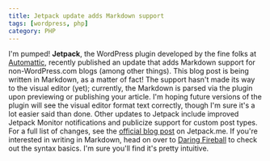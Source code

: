```yaml
---
title: Jetpack update adds Markdown support
tags: [wordpress, php]
category: PHP
---
```


I'm pumped! **Jetpack**, the WordPress plugin developed by the fine folks at [Automattic](http://automattic.com/), recently published an update that adds Markdown support for non-WordPress.com blogs (among other things). This blog post is being written in Markdown, as a matter of fact! The support hasn't made its way to the visual editor (yet); currently, the Markdown is parsed via the plugin upon previewing or publishing your article. I'm hoping future versions of the plugin will see the visual editor format text correctly, though I'm sure it's a lot easier said than done. Other updates to Jetpack include improved Jetpack Monitor notifications and publicize support for custom post types. For a full list of changes, see the [official blog post](http://jetpack.me/2014/01/31/jetpack-2-8-introducing-markdown-and-improving-monitor/) on Jetpack.me. If you're interested in writing in Markdown, head on over to [Daring Fireball](http://daringfireball.net/projects/markdown/syntax) to check out the syntax basics. I'm sure you'll find it's pretty intuitive.
